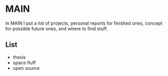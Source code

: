 # MAIN
In MAIN I put a list of projects, personal reports for finished ones, concept for possible future ones, and where to find stuff.

## List

- thesis
- space fluff 
- open source 
